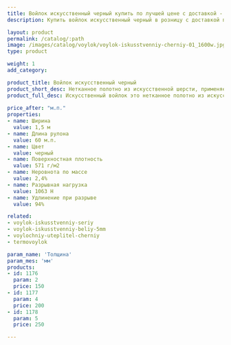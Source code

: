 ```yaml
---
title: Войлок искусственный черный купить по лучшей цене с доставкой - Поролоныч
description: Купить войлок искусственный черный в розницу с доставкой по Москве в интернет-магазине Поролоныча.

layout: product
permalink: /catalog/:path
image: /images/catalog/voylok/voylok-iskusstvenniy-cherniy-01_1600w.jpg
type: product

weight: 1
add_category: 

product_title: Войлок искусственный черный
product_short_desc: Нетканное полотно из искусственной шерсти, применяется для изготовления деталей обивки автомобилей и утепления в быту. Ширина 1,5 м.
product_full_desc: Искусственный войлок это нетканное полотно из искусственной шерсти, применяется для изготовления деталей интерьера автомобилей (обивка дверей, стенок, крыши), а также применяется в качестве утеплителя. Обладает хорошими звукоизолирующими свойствами и может использоваться в качестве шумоизоляции.
        
price_after: "м.п."
properties:
- name: Ширина
  value: 1,5 м
- name: Длина рулона
  value: 60 м.п.
- name: Цвет
  value: черный
- name: Поверхностная плотность
  value: 571 г/м2
- name: Неровнота по массе
  value: 2,4%
- name: Разрывная нагрузка
  value: 1063 Н
- name: Удлинение при разрыве
  value: 94%

related:
- voylok-iskusstvenniy-seriy
- voylok-iskusstvenniy-beliy-5mm
- voylochniy-uteplitel-cherniy
- termovoylok

param_name: 'Толщина'
param_mes: 'мм'
products:
- id: 1176
  param: 2
  price: 150
- id: 1177
  param: 4
  price: 200
- id: 1178
  param: 5
  price: 250

---
```

